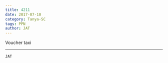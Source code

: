 ```yaml
---
title: 4211
date: 2017-07-10
category: Tanya-SC
tags: PPN
author: JAT
---
```


Voucher taxi

---



`JAT`
